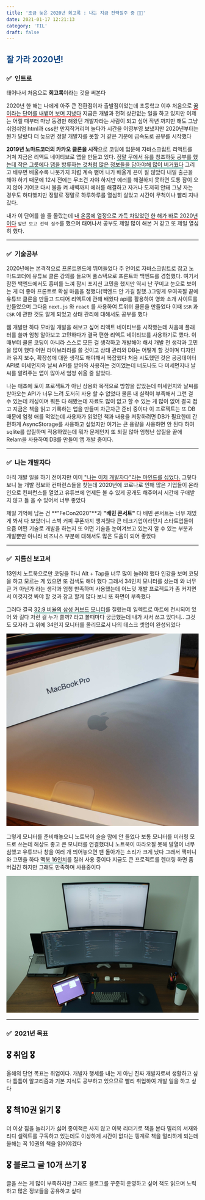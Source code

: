 ```yaml
---
title: '조금 늦은 2020년 회고록 : 나는 지금 전력질주 중 🏃🏻'
date: 2021-01-17 12:21:13
category: 'TIL'
draft: false
---
```

## <span style="color : #184C88 ">잘 가라 2020년!</span>


### ✅ &nbsp;인트로
태어나서 처음으로 **회고록**이라는 것을 써본다 

2020년 한 해는 나에게 아주 큰 전환점이자 출발점이었는데 초등학교 이후 처음으로 <span style="border-bottom: 2px solid red">꿈이라는 단어를 내뱉어 보며 지냈다</span> 지금은 개발과 전혀 상관없는 일을 하고 있지만 이제는 어릴 때부터 마냥 동경만 해왔던 개발자라는 사람이 되고 싶어 작년 까지만 해도 그냥 쉬엄쉬엄 html과 css만 만지작거리며 놀다가 시간을 어영부영 보냈지만 2020년부터는 뭔가 달랐다 더 늦으면 정말 개발자를 못할 거 같은 기분에 급속도로 공부를 시작했다


**2019년 노마드코더의 카카오 클론을 시작**으로 코딩에 입문해 자바스크립트 리액트를 거쳐 지금은 리액트 네이티브로 앱을 만들고 있다. <span style="border-bottom: 2px solid #60b4a6">정말 무에서 유를 창조하듯 공부를 했는데 작은 그릇에다 댐을 방류하는 것처럼 많은 정보들을 담아야해 많이 버거웠다</span> 그리고 배우면 배울수록 나뭇가지 처럼 계속 뻗어 나가 배울게 끈이 질 않았다 내일 출근을 해야 하기 때문에 12시 전에는 무조건 자야 하지만 에러를 해결하지 못하면 도통 잠이 오지 않아 기어코 다시 불을 켜 새벽까지 에러를 해결하고 자거나 도저히 안돼 그냥 자는 경우도 허다했지만 정말로 정말로 하루하루를 열심히 살았고 시간이 무척이나 빨리 지나갔다.

내가 이 단어를 쓸 줄 몰랐는데 <span style="border-bottom: 2px solid red">내 온몸에 열정으로 가득 차있었던 한 해가 바로 2020년이다</span> `앞만 보고 전력 질주`를 했으며 태어나서 공부도 제일 많이 해본 거 같고 또 제일 열심히 했다.

***

### ✅ &nbsp;기술공부
2020년에는 본격적으로 프론트엔드에 뛰어들었다 주 언어로 자바스크립트로 잡고 노마드코더에 유튜브 클론 강의를 들으며 풀스택으로 프론트와 백엔드를 경험했다. 여기서 잠깐 백엔드에서도 흥미를 느껴 잠시 포지션 고민을 했지만 역시 난 꾸미고 눈으로 보이는 게 더 좋아 프론트로 확실 마음을 정했다(백엔드 안 가길 잘했..)그렇게 우여곡절 끝에 유튜브 클론을 만들고 드디어 리액트에 관해 배웠다 api를 활용하여 영화 소개 사이트를 만들었으며 그다음 `next.js` 와 `react` 를 사용하여 트위터 클론을 만들었다 이때 `SSR` 과 `CSR` 에 관한 것도 알게 되었고 상태 관리에 대해서도 공부를 했다 

웹 개발만 하다 모바일 개발을 해보고 싶어 리액트 네이티브를 시작했는데 처음에 플래터를 쓸까 엄청 알아보고 고민하다가 결국 편한 리액트 네이티브를 사용하기로 했다. 이때부터 클론 코딩이 아니라 스스로 모든 걸 생각하고 개발해야 해서 개발 전 생각과 고민을 많이 했다 어떤 라이브러리를 쓸 것이고 상태 관리와 DB는 어떻게 할 것이며 디자인과 유지 보수, 확장성에 대한 생각도 해야해서 복잡했다 처음 시도했던 것은 공공데이터 API로 미세먼지와 날씨 API를 받아와 사용하는 것이었는데 너도나도 다 미세먼지나 날씨를 알려주는 앱이 많아서 엄청 쉬울 줄 알았다. 

나는 애초에 토이 프로젝트가 아닌 상용화 목적으로 방향을 잡았는데 미세먼지와 날씨를 받아오는 API가 너무 느려 도저히 사용 할 수 없었다 물론 내 실력이 부족해서 그런 걸 수 있는데 캐싱이며 뭐든 다 해봤는데 자료도 많이 없고 할 수 있는 게 많이 없어 결국 접고 지금은 책을 읽고 기록하는 앱을 만들며 차근차근 준비 중이다 이 프로젝트는 또 DB 때문에 엄청 애를 먹었는데 사용자가 읽었던 책과 내용을 저장하려면 DB가 필요한데 간편하게 AsyncStorage를 사용하고 싶었지만 여기는 큰 용량을 사용하면 안 된다 하여 sqlite를 삽질하며 적용하였는데 뭐가 문제인지 또 되질 않아 엄청난 삽질을 끝에 Relam을 사용하여 DB를 만들어 앱 개발 중이다. 

***

### ✅ &nbsp;나는 개발자다

아직 개발 일을 하기 전이지만 이미<span style="border-bottom: 2px solid red"> "나는 이제 개발자다"라는 마인드를 심었다.</span> 그렇다 보니 늘 개발 정보와 컨퍼런스들을 찾는데 2020년에 코로나로 인해 많은 기업들이 온라인으로 컨퍼런스를 열었고 유튜브에 언제든 볼 수 있게 공개도 해주어서 시간에 구애받지 않고 들 을 수 있어서 너무 좋았다 

제일 기억에 남는 건 **"FeCon2020"**과 **"배민 콘서트"** 다 배민 콘서트는 너무 재밌게 봐서 다 보았더니 스벅 커피 쿠폰까지 챙겨줬다 큰 테크기업이라던지  스타트업들이 요즘 어떤 기술로 개발을 하는지 또 어떤 기술을 눈여겨보고 있는지 알 수 있는 부분과 개발뿐만 아니라 비즈니스 부분에 대해서도 많은 도움이 되어 좋았다

***


### ✅ &nbsp;지름신 보고서

13인치 노트북으로만 코딩을 하니 Alt + Tap을 너무 많이 눌러야 했다 인강을 보며 코딩을 하고 모르는 게 있으면 또 검색도 해야 했다 그래서 34인치 모니터를 샀는데 와 너무 큰 거 아닌가 라는 생각과 엄청 만족하며 사용했는데 어느덧 개발 프로젝트가 좀 커지면서 이것저것 봐야 할 것과 참고 할게 많다 보니 또 화면이 부족했다 

그러다 결국 <span style="border-bottom: 2px solid #60b4a6">32:9 비율의 삼성 커브드 모니터</span>를 질렀는데 일렉트로 마트에 전시되어 있어 와 길다 저런 걸 누가 쓸까?  라고 볼때마다 궁금했는데  내가 사서 쓰고 있다니.. 그것도 모자라 그 위에 34인지 모니터를 올리므로서 나의 데스크 셋업이 완성되었다 

![](./images/macbook16.jpg)

그렇게 모니터를 준비해놓으니 노트북이 슬슬 맘에 안 들었다 보통 모니터를 미러링 모드로 쓰는데 해상도 좋고 큰 모니터를 연결했더니 노트북이 따라오질 못해 발열이 너무 심했고 유튜브나 창을 여러 개 띄어놓으면 팬 돌아가는 소리가 크게 났다 그래서 맥미니와 고민을 하다 <span style="border-bottom: 2px solid #60b4a6">맥북 16인치</span>를 질러 사용 중이다 지금도 큰 프로젝트를 렌더링 하면 좀 버겁긴 하지만 그래도 만족하며 사용중이다

![](./images/desksetup.jpg)

***

### ✅ &nbsp;2021년 목표

## 🎖 취업 🎖 <br>
올해의 단연 목표는 취업이다. 개발자 행세를 내는 게 아닌 진짜 개발자로써 생활하고 싶다 틈틈이 알고리즘과 기본 지식도 공부하고 있으므로 빨리 취업하여 개발 일을 하고 싶다

## 🎖 책10권 읽기 🎖<br>
더 이상 짐을 늘리기가 싫어 종이책은 사지 않고 이북 리더기로 책을 본다 밀리의 서재와 리디 셀렉트를 구독하고 있는데도 이상하게 시간이 없다는 핑계로 책을 멀리하게 되는데 올해는 꼭 10권의 책을 읽어야겠다

## 🎖 블로그 글 10개 쓰기 🎖<br>
글을 쓰는 게 많이 부족하지만 그래도 블로그를 꾸준히 운영하고 싶어 책도 읽으며 노력하고 많은 정보들을 공유하고 싶다